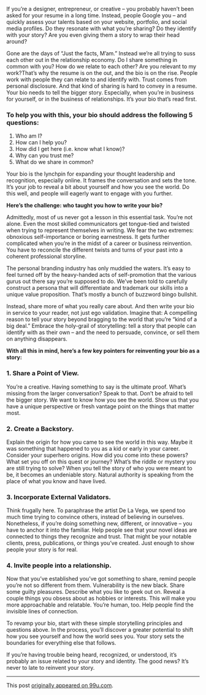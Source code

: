 If you’re a designer, entrepreneur, or creative – you probably haven’t been asked for your resume in a long time. Instead, people Google you – and quickly assess your talents based on your website, portfolio, and social media profiles. Do they resonate with what you’re sharing? Do they identify with your story? Are you even giving them a story to wrap their head around?

Gone are the days of “Just the facts, M’am.” Instead we’re all trying to suss each other out in the relationship economy. Do I share something in common with you? How do we relate to each other? Are you relevant to my work?That’s why the resume is on the out, and the bio is on the rise. People work with people they can relate to and identify with. Trust comes from personal disclosure. And that kind of sharing is hard to convey in a resume. Your bio needs to tell the bigger story. Especially, when you’re in business for yourself, or in the business of relationships. It’s your bio that’s read first.

### To help you with this, your bio should address the following 5 questions:

1. Who am I?
2. How can I help you?
3. How did I get here (i.e. know what I know)?
4. Why can you trust me?
5. What do we share in common?

Your bio is the lynchpin for expanding your thought leadership and recognition, especially online. It frames the conversation and sets the tone. It’s your job to reveal a bit about yourself and how you see the world. Do this well, and people will eagerly want to engage with you further.

**Here’s the challenge: who taught you how to write your bio?**

Admittedly, most of us never got a lesson in this essential task. You’re not alone. Even the most skilled communicators get tongue-tied and twisted when trying to represent themselves in writing. We fear the two extremes: obnoxious self-importance or boring earnestness. It gets further complicated when you’re in the midst of a career or business reinvention. You have to reconcile the different twists and turns of your past into a coherent professional storyline.

The personal branding industry has only muddied the waters. It’s easy to feel turned off by the heavy-handed acts of self-promotion that the various gurus out there say you’re supposed to do. We’ve been told to carefully construct a persona that will differentiate and trademark our skills into a unique value proposition. That’s mostly a bunch of buzzword bingo bullshit.

Instead, share more of what you really care about. And then write your bio in service to your reader, not just ego validation. Imagine that: A compelling reason to tell your story beyond bragging to the world that you’re “kind of a big deal.” Embrace the holy-grail of storytelling: tell a story that people can identify with as their own – and the need to persuade, convince, or sell them on anything disappears.

**With all this in mind, here’s a few key pointers for reinventing your bio as a story:**

### 1. Share a Point of View.

You’re a creative. Having something to say is the ultimate proof. What’s missing from the larger conversation? Speak to that. Don’t be afraid to tell the bigger story. We want to know how you see the world. Show us that you have a unique perspective or fresh vantage point on the things that matter most.

### 2. Create a Backstory.

Explain the origin for how you came to see the world in this way. Maybe it was something that happened to you as a kid or early in your career.  Consider your superhero origins. How did you come into these powers? What set you off on this quest or journey? What’s the riddle or mystery you are still trying to solve? When you tell the story of who you were meant to be, it becomes an undeniable story.  Natural authority is speaking from the place of what you know and have lived.

### 3. Incorporate External Validators.

Think frugally here. To paraphrase the artist De La Vega, we spend too much time trying to convince others, instead of believing in ourselves. Nonetheless, if you’re doing something new, different, or innovative – you have to anchor it into the familiar. Help people see that your novel ideas are connected to things they recognize and trust. That might be your notable clients, press, publications, or things you’ve created. Just enough to show people your story is for real.

### 4. Invite people into a relationship.

Now that you’ve established you’ve got something to share, remind people you’re not so different from them. Vulnerability is the new black. Share some guilty pleasures. Describe what you like to geek out on. Reveal a couple things you obsess about as hobbies or interests. This will make you more approachable and relatable. You’re human, too. Help people find the invisible lines of connection.

To revamp your bio, start with these simple storytelling principles and questions above. In the process, you’ll discover a greater potential to shift how you see yourself and how the world sees you. Your story sets the boundaries for everything else that follows.

If you’re having trouble being heard, recognized, or understood, it’s probably an issue related to your story and identity. The good news? It’s never to late to reinvent your story.

---

This post [originally appeared on 99u.com](http://99u.com/articles/7025/the-resume-is-dead-the-bio-is-king).